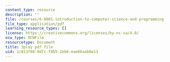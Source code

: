 ```yaml
---
content_type: resource
description: ''
file: /courses/6-0001-introduction-to-computer-science-and-programming-in-python-fall-2016/1c813f689d7cf8b52eb6eae66aab6e13_ax4eNMI9Dw.pdf
file_type: application/pdf
learning_resource_types: []
license: https://creativecommons.org/licenses/by-nc-sa/4.0/
ocw_type: OCWFile
resourcetype: Document
title: 3play pdf file
uid: 1c813f68-9d7c-f8b5-2eb6-eae66aab6e13
---
```

